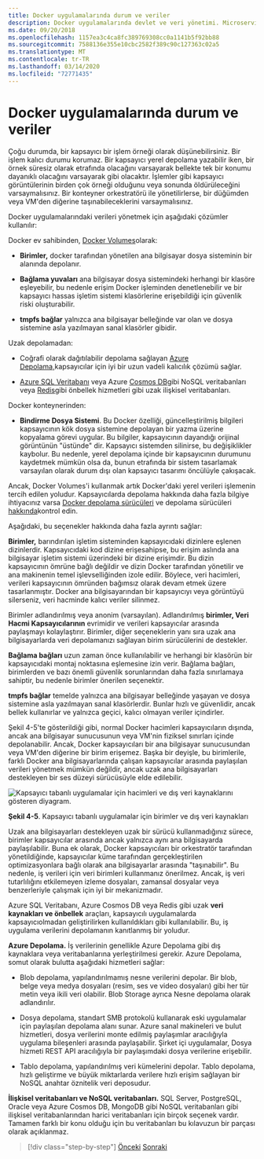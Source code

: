 ```yaml
---
title: Docker uygulamalarında durum ve veriler
description: Docker uygulamalarında devlet ve veri yönetimi. Microservice örnekleri harcanabilir, ancak DATA Değİl, nasıl microservices ile bu işlemek için.
ms.date: 09/20/2018
ms.openlocfilehash: 1157ea3c4ca8fc389769308cc0a1141b5f92bb88
ms.sourcegitcommit: 7588136e355e10cbc2582f389c90c127363c02a5
ms.translationtype: MT
ms.contentlocale: tr-TR
ms.lasthandoff: 03/14/2020
ms.locfileid: "72771435"
---
```

# <a name="state-and-data-in-docker-applications"></a>Docker uygulamalarında durum ve veriler

Çoğu durumda, bir kapsayıcı bir işlem örneği olarak düşünebilirsiniz. Bir işlem kalıcı durumu korumaz. Bir kapsayıcı yerel depolama yazabilir iken, bir örnek süresiz olarak etrafında olacağını varsayarak bellekte tek bir konumu dayanıklı olacağını varsayarak gibi olacaktır. İşlemler gibi kapsayıcı görüntülerinin birden çok örneği olduğunu veya sonunda öldürüleceğini varsaymalısınız. Bir konteyner orkestratörü ile yönetilirlerse, bir düğümden veya VM'den diğerine taşınabileceklerini varsaymalısınız.

Docker uygulamalarındaki verileri yönetmek için aşağıdaki çözümler kullanılır:

Docker ev sahibinden, [Docker Volumes](https://docs.docker.com/engine/admin/volumes/)olarak:

- **Birimler,** docker tarafından yönetilen ana bilgisayar dosya sisteminin bir alanında depolanır.

- **Bağlama yuvaları** ana bilgisayar dosya sistemindeki herhangi bir klasöre eşleyebilir, bu nedenle erişim Docker işleminden denetlenebilir ve bir kapsayıcı hassas işletim sistemi klasörlerine erişebildiği için güvenlik riski oluşturabilir.

- **tmpfs bağlar** yalnızca ana bilgisayar belleğinde var olan ve dosya sistemine asla yazılmayan sanal klasörler gibidir.

Uzak depolamadan:

- Coğrafi olarak dağıtılabilir depolama sağlayan [Azure Depolama,](https://azure.microsoft.com/documentation/services/storage/)kapsayıcılar için iyi bir uzun vadeli kalıcılık çözümü sağlar.

- [Azure SQL Veritabanı](https://azure.microsoft.com/services/sql-database/) veya Azure [Cosmos DB](https://docs.microsoft.com/azure/cosmos-db/introduction)gibi NoSQL veritabanları veya [Redis](https://redis.io/)gibi önbellek hizmetleri gibi uzak ilişkisel veritabanları.

Docker konteynerinden:

- **Bindirme Dosya Sistemi**. Bu Docker özelliği, güncelleştirilmiş bilgileri kapsayıcının kök dosya sistemine depolayan bir yazma üzerine kopyalama görevi uygular. Bu bilgiler, kapsayıcının dayandığı orijinal görüntünün "üstünde" dir. Kapsayıcı sistemden silinirse, bu değişiklikler kaybolur. Bu nedenle, yerel depolama içinde bir kapsayıcının durumunu kaydetmek mümkün olsa da, bunun etrafında bir sistem tasarlamak varsayılan olarak durum dışı olan kapsayıcı tasarımı öncülüyle çakışacak.

Ancak, Docker Volumes'i kullanmak artık Docker'daki yerel verileri işlemenin tercih edilen yoludur. Kapsayıcılarda depolama hakkında daha fazla bilgiye ihtiyacınız varsa [Docker depolama sürücüleri](https://docs.docker.com/storage/storagedriver/select-storage-driver/) ve depolama sürücüleri [hakkında](https://docs.docker.com/storage/storagedriver/)kontrol edin.

Aşağıdaki, bu seçenekler hakkında daha fazla ayrıntı sağlar:

**Birimler,** barındırılan işletim sisteminden kapsayıcıdaki dizinlere eşlenen dizinlerdir. Kapsayıcıdaki kod dizine erişesahipse, bu erişim aslında ana bilgisayar işletim sistemi üzerindeki bir dizine erişimdir. Bu dizin kapsayıcının ömrüne bağlı değildir ve dizin Docker tarafından yönetilir ve ana makinenin temel işlevselliğinden izole edilir. Böylece, veri hacimleri, verileri kapsayıcının ömründen bağımsız olarak devam etmek üzere tasarlanmıştır. Docker ana bilgisayarından bir kapsayıcıyı veya görüntüyü silerseniz, veri hacminde kalıcı veriler silinmez.

Birimler adlandırılmış veya anonim (varsayılan). Adlandırılmış **birimler, Veri Hacmi Kapsayıcılarının** evrimidir ve verileri kapsayıcılar arasında paylaşmayı kolaylaştırır. Birimler, diğer seçeneklerin yanı sıra uzak ana bilgisayarlarda veri depolamanızı sağlayan birim sürücülerini de destekler.

**Bağlama bağları** uzun zaman önce kullanılabilir ve herhangi bir klasörün bir kapsayıcıdaki montaj noktasına eşlemesine izin verir. Bağlama bağları, birimlerden ve bazı önemli güvenlik sorunlarından daha fazla sınırlamaya sahiptir, bu nedenle birimler önerilen seçenektir.

**tmpfs bağlar** temelde yalnızca ana bilgisayar belleğinde yaşayan ve dosya sistemine asla yazılmayan sanal klasörlerdir. Bunlar hızlı ve güvenlidir, ancak bellek kullanırlar ve yalnızca geçici, kalıcı olmayan veriler içindirler.

Şekil 4-5'te gösterildiği gibi, normal Docker hacimleri kapsayıcıların dışında, ancak ana bilgisayar sunucusunun veya VM'nin fiziksel sınırları içinde depolanabilir. Ancak, Docker kapsayıcıları bir ana bilgisayar sunucusundan veya VM'den diğerine bir birim erişemez. Başka bir deyişle, bu birimlerile, farklı Docker ana bilgisayarlarında çalışan kapsayıcılar arasında paylaşılan verileri yönetmek mümkün değildir, ancak uzak ana bilgisayarları destekleyen bir ses düzeyi sürücüsüyle elde edilebilir.

![Kapsayıcı tabanlı uygulamalar için hacimleri ve dış veri kaynaklarını gösteren diyagram.](./media/docker-application-state-data/volumes-external-data-sources.png)

**Şekil 4-5**. Kapsayıcı tabanlı uygulamalar için birimler ve dış veri kaynakları

Uzak ana bilgisayarları destekleyen uzak bir sürücü kullanmadığınız sürece, birimler kapsayıcılar arasında ancak yalnızca aynı ana bilgisayarda paylaşılabilir. Buna ek olarak, Docker kapsayıcıları bir orkestratör tarafından yönetildiğinde, kapsayıcılar küme tarafından gerçekleştirilen optimizasyonlara bağlı olarak ana bilgisayarlar arasında "taşınabilir". Bu nedenle, iş verileri için veri birimleri kullanmanız önerilmez. Ancak, iş veri tutarlılığını etkilemeyen izleme dosyaları, zamansal dosyalar veya benzerleriyle çalışmak için iyi bir mekanizmadır.

Azure SQL Veritabanı, Azure Cosmos DB veya Redis gibi uzak **veri kaynakları ve önbellek** araçları, kapsayıcılı uygulamalarda kapsayıcıolmadan geliştirilirken kullanıldıkları gibi kullanılabilir. Bu, iş uygulama verilerini depolamanın kanıtlanmış bir yoludur.

**Azure Depolama.** İş verilerinin genellikle Azure Depolama gibi dış kaynaklara veya veritabanlarına yerleştirilmesi gerekir. Azure Depolama, somut olarak bulutta aşağıdaki hizmetleri sağlar:

- Blob depolama, yapılandırılmamış nesne verilerini depolar. Bir blob, belge veya medya dosyaları (resim, ses ve video dosyaları) gibi her tür metin veya ikili veri olabilir. Blob Storage ayrıca Nesne depolama olarak adlandırılır.

- Dosya depolama, standart SMB protokolü kullanarak eski uygulamalar için paylaşılan depolama alanı sunar. Azure sanal makineleri ve bulut hizmetleri, dosya verilerini monte edilmiş paylaşımlar aracılığıyla uygulama bileşenleri arasında paylaşabilir. Şirket içi uygulamalar, Dosya hizmeti REST API aracılığıyla bir paylaşımdaki dosya verilerine erişebilir.

- Tablo depolama, yapılandırılmış veri kümelerini depolar. Tablo depolama, hızlı geliştirme ve büyük miktarlarda verilere hızlı erişim sağlayan bir NoSQL anahtar öznitelik veri deposudur.

**İlişkisel veritabanları ve NoSQL veritabanları.** SQL Server, PostgreSQL, Oracle veya Azure Cosmos DB, MongoDB gibi NoSQL veritabanları gibi ilişkisel veritabanlarından harici veritabanları için birçok seçenek vardır. Tamamen farklı bir konu olduğu için bu veritabanları bu kılavuzun bir parçası olarak açıklanmaz.

>[!div class="step-by-step"]
>[Önceki](containerize-monolithic-applications.md)
>[Sonraki](service-oriented-architecture.md)
